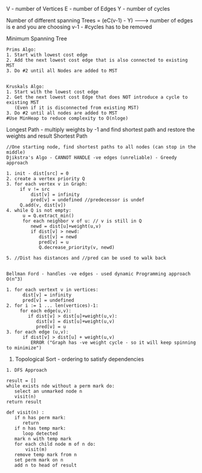 

V - number of Vertices
E - number of Edges
Y - number of cycles

Number of different spanning Trees = (eC(v-1) - Y) ---> 
     number of edges is e and you are choosing v-1 - #cycles has to be removed
    

Minimum Spanning Tree
```
Prims Algo:
1. Start with lowest cost edge
2. Add the next lowest cost edge that is also connected to existing MST
3. Do #2 until all Nodes are added to MST


Kruskals Algo:
1. Start with the lowest cost edge
2. Get the next lowest cost Edge that does NOT introduce a cycle to existing MST
   (Even if it is disconnected from existing MST)
3. Do #2 until all nodes are added to MST
#Use MinHeap to reduce complexity to O(nloge)   
```

Longest Path - multiply weights by -1 and find shortest path 
               and restore the weights and result
Shortest Path
```
//One starting node, find shortest paths to all nodes (can stop in the middle)
Djikstra's Algo - CANNOT HANDLE -ve edges (unreliable) - Greedy approach

1. init - dist[src] = 0
2. create a vertex priority Q
3. for each vertex v in Graph:
     if v != src
         dist[v] = infinity
         pred[v] = undefined //predecessor is undef
     Q.add(v, dist[v])
4. while Q is not empty:
      u = Q.extract_min()
      for each neighbor v of u: // v is still in Q
         newd = dist[u]+weight(u,v)
         if dist[v] > newd:
            dist[v] = newd
            pred[v] = u
            Q.decrease_priority(v, newd)
            
5. //Dist has distances and //pred can be used to walk back


Bellman Ford - handles -ve edges - used dynamic Programming approach
O(n^3)

1. for each vertext v in vertices:
      dist[v] = infinity
      pred[v] = undefined
2. for i := 1 ... len(vertices)-1:
     for each edge(u,v):
        if dist[v] > dist[u]+weight(u,v):
           dist[v] = dist[u]+weight(u,v)
           pred[v] = u
3. for each edge (u,v):
      if dist[v] > dist[u] + weight(u,v)
         ERROR ("Graph has -ve weight cycle - so it will keep spinning to minimize")
```

1. Topological Sort - ordering to satisfy dependencies

```
1. DFS Approach

result = []
while exists nde without a perm mark do:
   select an unmarked node n
   visit(n)
return result

def visit(n) :
   if n has perm mark:
      return
   if n has temp mark:
      loop detected
   mark n with temp mark
   for each child node m of n do:
       visit(m)
   remove temp mark from n
   set perm mark on n
   add n to head of result

```
